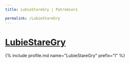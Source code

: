 ```yaml
---
title: LubieStareGry | Patromierz

permalink: /LubieStareGry
---
```


# [LubieStareGry](https://patronite.pl/LubieStareGry)

{% include profile.md name="LubieStareGry" prefix="l" %}
